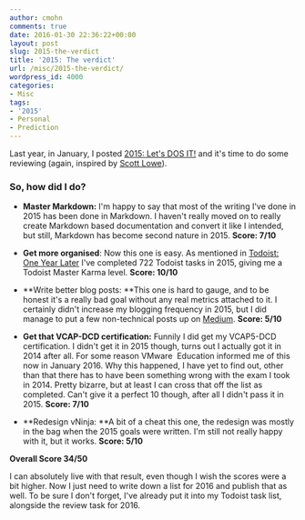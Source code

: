 ```yaml
---
author: cmohn
comments: true
date: 2016-01-30 22:36:22+00:00
layout: post
slug: 2015-the-verdict
title: '2015: The verdict'
url: /misc/2015-the-verdict/
wordpress_id: 4000
categories:
- Misc
tags:
- '2015'
- Personal
- Prediction
---
```


Last year, in January, I posted [2015: Let's DOS IT!](http://vninja.net/misc/2015-dos-it/) and it's time to do some reviewing (again, inspired by [Scott Lowe](http://blog.scottlowe.org/2015/12/31/looking-back-2015-project-report-card/)).

<!--more-->


### So, how did I do?




  * **Master Markdown:** I'm happy to say that most of the writing I've done in 2015 has been done in Markdown. I haven't really moved on to really create Markdown based documentation and convert it like I intended, but still, Markdown has become second nature in 2015.
**Score: 7/10**

  * **Get more organised**: Now this one is easy. As mentioned in [Todoist: One Year Later](http://vninja.net/workflow/todoist-one-year-later/) I've completed 722 Todoist tasks in 2015, giving me a Todoist Master Karma level.
**Score: 10/10**


  * **Write better blog posts: **This one is hard to gauge, and to be honest it's a really bad goal without any real metrics attached to it. I certainly didn't increase my blogging frequency in 2015, but I did manage to put a few non-technical posts up on [Medium](https://medium.com/@h0bbel).
**Score: 5/10**


  * **Get that VCAP-DCD certification:** Funnily I did get my VCAP5-DCD certification. I didn't get it in 2015 though, turns out I actually got it in 2014 after all. For some reason VMware  Education informed me of this now in January 2016. Why this happened, I have yet to find out, other than that there has to have been something wrong with the exam I took in 2014. Pretty bizarre, but at least I can cross that off the list as completed. Can't give it a perfect 10 though, after all I didn't pass it in 2015.
**Score: 7/10**


  * **Redesign vNinja: **A bit of a cheat this one, the redesign was mostly in the bag when the 2015 goals were written. I'm still not really happy with it, but it works.
**Score: 5/10**


**Overall Score 34/50**



I can absolutely live with that result, even though I wish the scores were a bit higher. Now I just need to write down a list for 2016 and publish that as well. To be sure I don't forget, I've already put it into my Todoist task list, alongside the review task for 2016.
